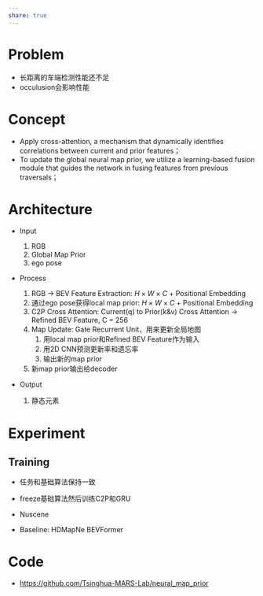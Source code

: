 ```yaml
---
share: true
---
```

# Problem
- 长距离的车端检测性能还不足
- occulusion会影响性能

# Concept

- Apply cross-attention, a mechanism that dynamically identifies correlations between current and prior features；
-  To update the global neural map prior, we utilize a learning-based fusion module that guides the network in fusing features from previous traversals；

# Architecture


- Input
	1. RGB
	2. Global Map Prior
	3. ego pose

- Process
	1. RGB → BEV Feature Extraction: $H \times W \times C$ + Positional Embedding
	2. 通过ego pose获得local map prior: $H \times W \times C$ + Positional Embedding
	3. C2P Cross Attention: Current(q) to Prior(k&v) Cross Attention → Refined BEV Feature, C = 256
	4. Map Update: Gate Recurrent Unit，用来更新全局地图
		1. 用local map prior和Refined BEV Feature作为输入
		2. 用2D CNN预测更新率和遗忘率
		3. 输出新的map prior
	5. 新map prior输出给decoder

- Output
	1. 静态元素


# Experiment

## Training

- 任务和基础算法保持一致
- freeze基础算法然后训练C2P和GRU

- Nuscene
- Baseline: HDMapNe BEVFormer

# Code

- https://github.com/Tsinghua-MARS-Lab/neural_map_prior